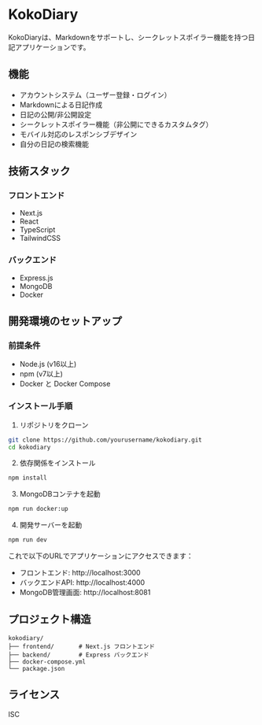 # KokoDiary

KokoDiaryは、Markdownをサポートし、シークレットスポイラー機能を持つ日記アプリケーションです。

## 機能

- アカウントシステム（ユーザー登録・ログイン）
- Markdownによる日記作成
- 日記の公開/非公開設定
- シークレットスポイラー機能（非公開にできるカスタムタグ）
- モバイル対応のレスポンシブデザイン
- 自分の日記の検索機能

## 技術スタック

### フロントエンド
- Next.js
- React
- TypeScript
- TailwindCSS

### バックエンド
- Express.js
- MongoDB
- Docker

## 開発環境のセットアップ

### 前提条件
- Node.js (v16以上)
- npm (v7以上)
- Docker と Docker Compose

### インストール手順

1. リポジトリをクローン
```bash
git clone https://github.com/yourusername/kokodiary.git
cd kokodiary
```

2. 依存関係をインストール
```bash
npm install
```

3. MongoDBコンテナを起動
```bash
npm run docker:up
```

4. 開発サーバーを起動
```bash
npm run dev
```

これで以下のURLでアプリケーションにアクセスできます：
- フロントエンド: http://localhost:3000
- バックエンドAPI: http://localhost:4000
- MongoDB管理画面: http://localhost:8081

## プロジェクト構造

```
kokodiary/
├── frontend/       # Next.js フロントエンド
├── backend/        # Express バックエンド
├── docker-compose.yml
└── package.json
```

## ライセンス

ISC
